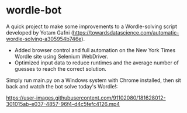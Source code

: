 # wordle-bot

A quick project to make some improvements to a Wordle-solving script developed by Yotam Gafni (https://towardsdatascience.com/automatic-wordle-solving-a305954b746e).

- Added browser control and full automation on the New York Times Wordle site using Selenium WebDriver. 
- Optimized input data to reduce runtimes and the average number of guesses to reach the correct solution. 

Simply run main.py on a Windows system with Chrome installed, then sit back and watch the bot solve today's Wordle!: 

https://user-images.githubusercontent.com/91102080/181628012-301015ab-e037-4857-96f4-d4c5fefc4126.mp4

